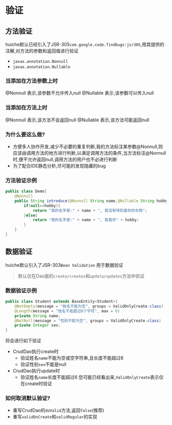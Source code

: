 # 验证
## 方法验证
huiche默认已经引入了JSR-305`com.google.code.findbugs:jsr305`,用其提供的注解,对方法的参数和返回值进行验证
- `javax.annotation.Nonnull`
- `javax.annotation.Nullable`
### 当添加在方法参数上时
@Nonnull 表示,该参数不允许传入null
@Nullable 表示,该参数可以传入null
### 当添加在方法上时
@Nonnull 表示,该方法不会返回null
@Nullable 表示,该方法可能返回null
### 为什么要这么做?
- 方便多人协作开发,减少不必要的重复判断,我的方法标注某参数@Nonnull,则应该由调用方法的地方进行判断,以满足调用方法的条件,当方法标注@Nonnull时,便不允许返回null,调用方法的用户也不必进行判断
- 为了配合IDE静态分析,尽可能的发现隐藏的bug
### 方法验证示例
```java
public class Demo{
    @Nonnull
    public String introduce(@Nonnull String name,@Nullable String hobby){
        if(null==hobby){
            return "我的名字是:" + name + ", 我没有特别喜欢的东西";
        }else{
            return "我的名字是:" + name + ", 我喜欢" + hobby;
        }
    }
}
```

## 数据验证
huiche默认引入了JSR-303`Bean Validation` 用于数据验证
> 默认仅在Dao层的`create/creates`和`updata/updates`方法中验证
### 数据验证示例
```java
public class Student extends BaseEntity<Student>{
    @NotEmpty(message = "姓名不能为空", groups = ValidOnlyCreate.class)
    @Length(message = "姓名不能超过6个字符", max = 6)
    private String name;
    @NotNull(message = "性别不能为空", groups = ValidOnlyCreate.class)
    private Integer sex;
}
```
将会进行如下验证
- CrudDao执行create时
  - 验证姓名`name`不能为空或空字符串,且长度不能超过6
  - 验证性别`sex`不能是null
- CrudDao执行update时
  - 验证姓名`name`长度不能超过6
您可能已经看出来,`ValidOnlyCreate`表示仅在create时验证
### 如何取消默认验证?
- 重写CrudDao的`doValid`方法,返回`false`(推荐)
- 重写`validOnCreate`和`validRegular`的实现